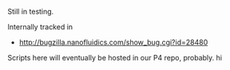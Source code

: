 Still in testing.

Internally tracked in
* http://bugzilla.nanofluidics.com/show_bug.cgi?id=28480

Scripts here will eventually be hosted in our P4 repo, probably.
hi
